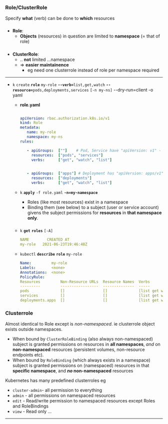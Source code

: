 ### Role/ClusterRole
Specify **what** (verb) can be done to **which** resources

###
- **Role**: 
    - **Objects** (resources) in question are limited to **namespace** (= that of role)
#####
- **ClusterRole**:
    - .. **not** limited ...namespace 
    - => **easier maintainence** 
         - eg need one clusterrole instead of role per namespace required
---


 - `k` `create` **`role`** `my-role` **`--verb=`**`list,get,watch` **`--resource=`**`pods,deployments,services` `[-n my-ns]` --dry-run=client -o yaml

    - **role.yaml**
         ```yaml

         apiVersion: rbac.authorization.k8s.io/v1
         kind: Role
         metadata:
            name: my-role
            namespace: my-ns
         rules:

            - apiGroups:  [""]    # Pod, Service have "apiVersion: v1" -  "" = core Api group
              resources:  ["pods", "services"]
              verbs:      ["get", "watch", "list"]

            
            - apiGroups:  ["apps"] # Deployment has "apiVersion: apps/v1" -  "apps" Api group
              resources:  ["deployments"]
              verbs:      ["get", "watch", "list"]
         ```

    - `k` **`apply`** `-f role.yaml` **`-n=my-namespace`**

        - Roles (like most resources) exist in a namespace
        - Binding them (see below) to a subject (user or service account) givens the subject permissions for **resources** in **that namespace only**.

    #####
    - `k`  **`get`** **`roles`** `[-A]`
        ```yaml
        NAME        CREATED AT
        my-role   2021-06-23T19:46:48Z
        ```

    - `kubectl` **`describe`** **`role`** `my-role`
        ```yaml
        Name:         my-role
        Labels:       <none>
        Annotations:  <none>
        PolicyRule:
        Resources         Non-Resource URLs  Resource Names  Verbs
        ---------         -----------------  --------------  -----
        pods              []                 []              [list get watch]
        services          []                 []              [list get watch]
        deployments.apps  []                 []              [list get watch] 
        ```




### Clusterrole
Almost identical to Role except is *non-namespaced*. ie clusterrole object exists outside namespaces.
 -  When bound by `ClusterRoleBinding` (also always non-namespaced) subject is granted permissions on resources in **all namespaces**, *and* on **non-namespaced** resources (persistent volumes, non-resource endpoints etc).
 - When bound by `RoleBinding` (which always exists in a namespace) subject is granted permissions on (namespaced) resources in that **specific namespace**, and ***no* non-namespaced** resources

Kubernetes has many predefined  clusterroles eg

- `cluster-admin`- all permission to everything
- `admin` - all permissions on namespaced resources
- `edit` - Read/write permission to namespaced resources except Roles and RoleBindings
- `view` - Read only ...

------------

